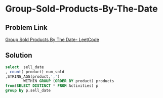 # Group-Sold-Products-By-The-Date
## Problem Link
[Group Sold Products By The Date- LeetCode](https://leetcode.com/problems/group-sold-products-by-the-date/description/?envType=study-plan-v2&envId=top-sql-50)
## Solution
```sql
select  sell_date
, count( product) num_sold
,STRING_AGG(product,',') 
        WITHIN GROUP (ORDER BY product) products
from(SELECT DISTINCT * FROM Activities) p
group by p.sell_date
